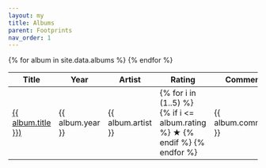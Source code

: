 ```yaml
---
layout: my
title: Albums
parent: Footprints
nav_order: 1
---
```

<script src="/assets/js/sortable.js"></script>
<link rel="stylesheet" href="{{ "/assets/css/sortable.css" | relative_url }}"/>

<!--- Ref: https://github.com/tofsjonas/sortable -->
<!--- Ref: https://github.com/Shopify/liquid/wiki/Liquid-for-Designers -->
<table class="sortable">
<thead>
  <tr>
    <th>Title</th>
    <th>Year</th>
    <th>Artist</th>
    <th>Rating</th>
    <th>Comment</th>
    <th>Listen Year</th>
  </tr>
</thead>
<tbody>
{% for album in site.data.albums %}
  <tr>
    <td><a href="{{ album.link }}" class="solid-link" >{{ album.title }})</a></td>
    <td>{{ album.year }}</td>
    <td>{{ album.artist }}</td>
    <td>
      {% for i in (1..5) %}
        {% if i <= album.rating %}
          &#9733;
        {% endif %}
      {% endfor %}
    </td>
    <td>{{ album.comment }}</td>
    <td>{{ album.listen_year }}</td>
  </tr>
{% endfor %}
</tbody>
</table>
